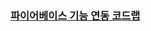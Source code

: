 ### [파이어베이스 기능 연동 코드랩](https://codelabs.developers.google.com/codelabs/firebase-android/index.html?index=..%2F..%2Fio2017#0)
